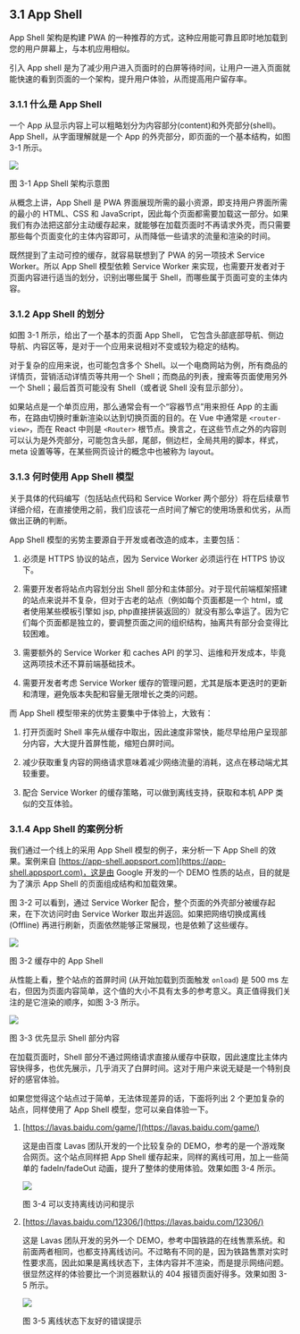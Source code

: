 ## 3.1 App Shell

App Shell 架构是构建 PWA 的一种推荐的方式，这种应用能可靠且即时地加载到您的用户屏幕上，与本机应用相似。

引入 App shell 是为了减少用户进入页面时的白屏等待时间，让用户一进入页面就能快速的看到页面的一个架构，提升用户体验，从而提高用户留存率。

### 3.1.1 什么是 App Shell

一个 App 从显示内容上可以粗略划分为内容部分(content)和外壳部分(shell)。
App Shell，从字面理解就是一个 App 的外壳部分，即页面的一个基本结构，如图 3-1 所示。

![](https://gss0.bdstatic.com/9rkZbzqaKgQUohGko9WTAnF6hhy/assets/pwa/projects/1515680651561/appshell.png)

图 3-1 App Shell 架构示意图

从概念上讲，App Shell 是 PWA 界面展现所需的最小资源，即支持用户界面所需的最小的 HTML、CSS 和 JavaScript，因此每个页面都需要加载这一部分。如果我们有办法把这部分主动缓存起来，就能够在加载页面时不再请求外壳，而只需要那些每个页面变化的主体内容即可，从而降低一些请求的流量和渲染的时间。

既然提到了主动可控的缓存，就容易联想到了 PWA 的另一项技术 Service Worker。所以 App Shell 模型依赖 Service Worker 来实现，也需要开发者对于页面内容进行适当的划分，识别出哪些属于 Shell，而哪些属于页面可变的主体内容。

### 3.1.2 App Shell 的划分

如图 3-1 所示，给出了一个基本的页面 App Shell， 它包含头部底部导航、侧边导航、内容区等，是对于一个应用来说相对不变或较为稳定的结构。

对于复杂的应用来说，也可能包含多个 Shell。以一个电商网站为例，所有商品的详情页，营销活动详情页等共用一个 Shell；而商品的列表，搜索等页面使用另外一个 Shell；最后首页可能没有 Shell（或者说 Shell 没有显示部分）。

如果站点是一个单页应用，那么通常会有一个“容器节点”用来担任 App 的主画布，在路由切换时重新渲染以达到切换页面的目的。在 Vue 中通常是 `<router-view>`，而在 React 中则是 `<Router>` 根节点。换言之，在这些节点之外的内容则可以认为是外壳部分，可能包含头部，尾部，侧边栏，全局共用的脚本，样式，meta 设置等等，在某些网页设计的概念中也被称为 layout。

### 3.1.3 何时使用 App Shell 模型

关于具体的代码编写（包括站点代码和 Service Worker 两个部分）将在后续章节详细介绍，在直接使用之前，我们应该花一点时间了解它的使用场景和优劣，从而做出正确的判断。

App Shell 模型的劣势主要源自于开发或者改造的成本，主要包括：

1. 必须是 HTTPS 协议的站点，因为 Service Worker 必须运行在 HTTPS 协议下。

2. 需要开发者将站点内容划分出 Shell 部分和主体部分。对于现代前端框架搭建的站点来说并不复杂，但对于古老的站点（例如每个页面都是一个 html，或者使用某些模板引擎如 jsp, php直接拼装返回的）就没有那么幸运了。因为它们每个页面都是独立的，要调整页面之间的组织结构，抽离共有部分会变得比较困难。

3. 需要额外的 Service Worker 和 caches API 的学习、运维和开发成本，毕竟这两项技术还不算前端基础技术。

4. 需要开发者考虑 Service Worker 缓存的管理问题，尤其是版本更迭时的更新和清理，避免版本失配和容量无限增长之类的问题。

而 App Shell 模型带来的优势主要集中于体验上，大致有：

1. 打开页面时 Shell 率先从缓存中取出，因此速度非常快，能尽早给用户呈现部分内容，大大提升首屏性能，缩短白屏时间。

2. 减少获取重复内容的网络请求意味着减少网络流量的消耗，这点在移动端尤其较重要。

3. 配合 Service Worker 的缓存策略，可以做到离线支持，获取和本机 APP 类似的交互体验。

### 3.1.4 App Shell 的案例分析

我们通过一个线上的采用 App Shell 模型的例子，来分析一下 App Shell 的效果。案例来自 [https://app-shell.appsport.com](https://app-shell.appsport.com)，这是由 Google 开发的一个 DEMO 性质的站点，目的就是为了演示 App Shell 的页面组成结构和加载效果。
    
图 3-2 可以看到，通过 Service Worker 配合，整个页面的外壳部分被缓存起来，在下次访问时由 Service Worker 取出并返回。如果把网络切换成离线 (Offline) 再进行刷新，页面依然能够正常展现，也是依赖了这些缓存。
    
![](http://boscdn.bpc.baidu.com/assets/lavas/book/app-shell.appspot.png)

图 3-2 缓存中的 App Shell

从性能上看，整个站点的首屏时间 (从开始加载到页面触发 `onload`) 是 500 ms 左右，但因为页面内容简单，这个值的大小不具有太多的参考意义。真正值得我们关注的是它渲染的顺序，如图 3-3 所示。

![](http://boscdn.bpc.baidu.com/assets/lavas/book/app-shell.appspot-2.png)

图 3-3 优先显示 Shell 部分内容

在加载页面时，Shell 部分不通过网络请求直接从缓存中获取，因此速度比主体内容快得多，也优先展示，几乎消灭了白屏时间。这对于用户来说无疑是一个特别良好的感官体验。

如果您觉得这个站点过于简单，无法体现差异的话，下面将列出 2 个更加复杂的站点，同样使用了 App Shell 模型，您可以亲自体验一下。

1. [https://lavas.baidu.com/game/](https://lavas.baidu.com/game/)
    
    这是由百度 Lavas 团队开发的一个比较复杂的 DEMO，参考的是一个游戏聚合网页。这个站点同样把 App Shell 缓存起来，同样的离线可用，加上一些简单的 fadeIn/fadeOut 动画，提升了整体的使用体验。效果如图 3-4 所示。
    
    ![](http://boscdn.bpc.baidu.com/assets/lavas/book/game.png)
    
    图 3-4 可以支持离线访问和提示

2. [https://lavas.baidu.com/12306/](https://lavas.baidu.com/12306/)

    这是 Lavas 团队开发的另外一个 DEMO，参考中国铁路的在线售票系统。和前面两者相同，也都支持离线访问。不过略有不同的是，因为铁路售票对实时性要求高，因此如果是离线状态下，主体内容并不渲染，而是提示网络问题。很显然这样的体验要比一个浏览器默认的 404 报错页面好得多。效果如图 3-5 所示。
    
    ![](http://boscdn.bpc.baidu.com/assets/lavas/book/12306.png)

    图 3-5 离线状态下友好的错误提示
